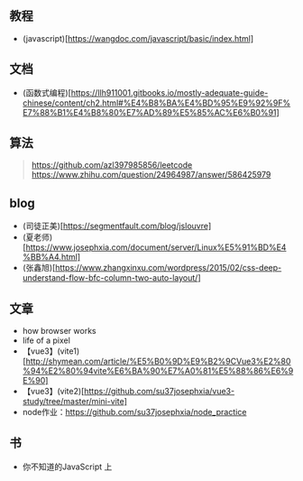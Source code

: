 ## 教程

- (javascript)[https://wangdoc.com/javascript/basic/index.html]

## 文档

- (函数式编程)[https://llh911001.gitbooks.io/mostly-adequate-guide-chinese/content/ch2.html#%E4%B8%BA%E4%BD%95%E9%92%9F%E7%88%B1%E4%B8%80%E7%AD%89%E5%85%AC%E6%B0%91]

## 算法

> https://github.com/azl397985856/leetcode
> https://www.zhihu.com/question/24964987/answer/586425979

## blog

- (司徒正美)[https://segmentfault.com/blog/jslouvre]
- (夏老师)[https://www.josephxia.com/document/server/Linux%E5%91%BD%E4%BB%A4.html]
- (张鑫旭)[https://www.zhangxinxu.com/wordpress/2015/02/css-deep-understand-flow-bfc-column-two-auto-layout/]

## 文章

- how browser works
- life of a pixel
- 【vue3】(vite1)[http://shymean.com/article/%E5%B0%9D%E9%B2%9CVue3%E2%80%94%E2%80%94vite%E6%BA%90%E7%A0%81%E5%88%86%E6%9E%90]
- 【vue3】(vite2)[https://github.com/su37josephxia/vue3-study/tree/master/mini-vite]
- node作业：https://github.com/su37josephxia/node_practice


## 书
- 你不知道的JavaScript 上